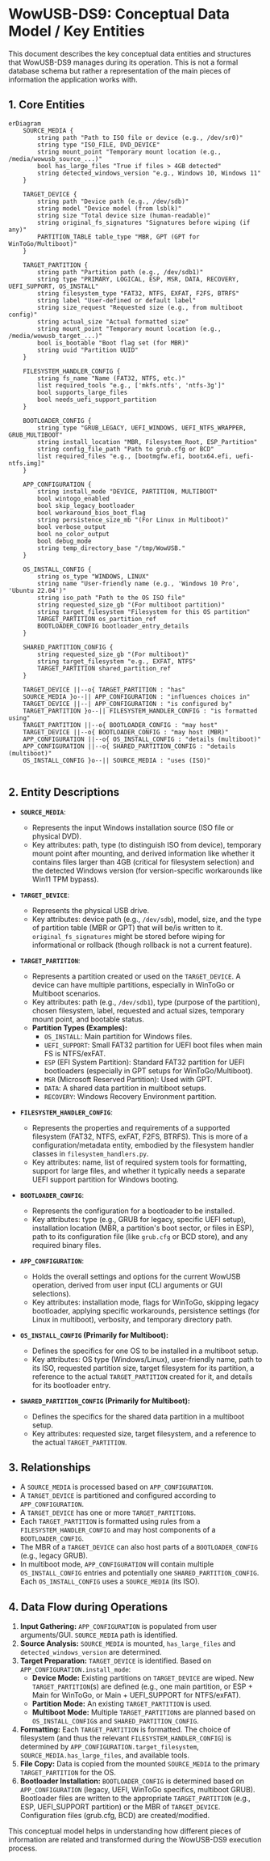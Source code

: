 # WowUSB-DS9: Conceptual Data Model / Key Entities

This document describes the key conceptual data entities and structures that WowUSB-DS9 manages during its operation. This is not a formal database schema but rather a representation of the main pieces of information the application works with.

## 1. Core Entities

```mermaid
erDiagram
    SOURCE_MEDIA {
        string path "Path to ISO file or device (e.g., /dev/sr0)"
        string type "ISO_FILE, DVD_DEVICE"
        string mount_point "Temporary mount location (e.g., /media/wowusb_source_...)"
        bool has_large_files "True if files > 4GB detected"
        string detected_windows_version "e.g., Windows 10, Windows 11"
    }

    TARGET_DEVICE {
        string path "Device path (e.g., /dev/sdb)"
        string model "Device model (from lsblk)"
        string size "Total device size (human-readable)"
        string original_fs_signatures "Signatures before wiping (if any)"
        PARTITION_TABLE table_type "MBR, GPT (GPT for WinToGo/Multiboot)"
    }

    TARGET_PARTITION {
        string path "Partition path (e.g., /dev/sdb1)"
        string type "PRIMARY, LOGICAL, ESP, MSR, DATA, RECOVERY, UEFI_SUPPORT, OS_INSTALL"
        string filesystem_type "FAT32, NTFS, EXFAT, F2FS, BTRFS"
        string label "User-defined or default label"
        string size_request "Requested size (e.g., from multiboot config)"
        string actual_size "Actual formatted size"
        string mount_point "Temporary mount location (e.g., /media/wowusb_target_...)"
        bool is_bootable "Boot flag set (for MBR)"
        string uuid "Partition UUID"
    }

    FILESYSTEM_HANDLER_CONFIG {
        string fs_name "Name (FAT32, NTFS, etc.)"
        list required_tools "e.g., ['mkfs.ntfs', 'ntfs-3g']"
        bool supports_large_files
        bool needs_uefi_support_partition
    }

    BOOTLOADER_CONFIG {
        string type "GRUB_LEGACY, UEFI_WINDOWS, UEFI_NTFS_WRAPPER, GRUB_MULTIBOOT"
        string install_location "MBR, Filesystem_Root, ESP_Partition"
        string config_file_path "Path to grub.cfg or BCD"
        list required_files "e.g., [bootmgfw.efi, bootx64.efi, uefi-ntfs.img]"
    }

    APP_CONFIGURATION {
        string install_mode "DEVICE, PARTITION, MULTIBOOT"
        bool wintogo_enabled
        bool skip_legacy_bootloader
        bool workaround_bios_boot_flag
        string persistence_size_mb "(For Linux in Multiboot)"
        bool verbose_output
        bool no_color_output
        bool debug_mode
        string temp_directory_base "/tmp/WowUSB."
    }

    OS_INSTALL_CONFIG {
        string os_type "WINDOWS, LINUX"
        string name "User-friendly name (e.g., 'Windows 10 Pro', 'Ubuntu 22.04')"
        string iso_path "Path to the OS ISO file"
        string requested_size_gb "(For multiboot partition)"
        string target_filesystem "Filesystem for this OS partition"
        TARGET_PARTITION os_partition_ref
        BOOTLOADER_CONFIG bootloader_entry_details
    }

    SHARED_PARTITION_CONFIG {
        string requested_size_gb "(For multiboot)"
        string target_filesystem "e.g., EXFAT, NTFS"
        TARGET_PARTITION shared_partition_ref
    }

    TARGET_DEVICE ||--o{ TARGET_PARTITION : "has"
    SOURCE_MEDIA }o--|| APP_CONFIGURATION : "influences choices in"
    TARGET_DEVICE ||--| APP_CONFIGURATION : "is configured by"
    TARGET_PARTITION }o--|| FILESYSTEM_HANDLER_CONFIG : "is formatted using"
    TARGET_PARTITION ||--o{ BOOTLOADER_CONFIG : "may host"
    TARGET_DEVICE ||--o{ BOOTLOADER_CONFIG : "may host (MBR)"
    APP_CONFIGURATION ||--o{ OS_INSTALL_CONFIG : "details (multiboot)"
    APP_CONFIGURATION ||--o{ SHARED_PARTITION_CONFIG : "details (multiboot)"
    OS_INSTALL_CONFIG }o--|| SOURCE_MEDIA : "uses (ISO)"


```

## 2. Entity Descriptions

*   **`SOURCE_MEDIA`**:
    *   Represents the input Windows installation source (ISO file or physical DVD).
    *   Key attributes: path, type (to distinguish ISO from device), temporary mount point after mounting, and derived information like whether it contains files larger than 4GB (critical for filesystem selection) and the detected Windows version (for version-specific workarounds like Win11 TPM bypass).

*   **`TARGET_DEVICE`**:
    *   Represents the physical USB drive.
    *   Key attributes: device path (e.g., `/dev/sdb`), model, size, and the type of partition table (MBR or GPT) that will be/is written to it. `original_fs_signatures` might be stored before wiping for informational or rollback (though rollback is not a current feature).

*   **`TARGET_PARTITION`**:
    *   Represents a partition created or used on the `TARGET_DEVICE`. A device can have multiple partitions, especially in WinToGo or Multiboot scenarios.
    *   Key attributes: path (e.g., `/dev/sdb1`), type (purpose of the partition), chosen filesystem, label, requested and actual sizes, temporary mount point, and bootable status.
    *   **Partition Types (Examples):**
        *   `OS_INSTALL`: Main partition for Windows files.
        *   `UEFI_SUPPORT`: Small FAT32 partition for UEFI boot files when main FS is NTFS/exFAT.
        *   `ESP` (EFI System Partition): Standard FAT32 partition for UEFI bootloaders (especially in GPT setups for WinToGo/Multiboot).
        *   `MSR` (Microsoft Reserved Partition): Used with GPT.
        *   `DATA`: A shared data partition in multiboot setups.
        *   `RECOVERY`: Windows Recovery Environment partition.

*   **`FILESYSTEM_HANDLER_CONFIG`**:
    *   Represents the properties and requirements of a supported filesystem (FAT32, NTFS, exFAT, F2FS, BTRFS). This is more of a configuration/metadata entity, embodied by the filesystem handler classes in `filesystem_handlers.py`.
    *   Key attributes: name, list of required system tools for formatting, support for large files, and whether it typically needs a separate UEFI support partition for Windows booting.

*   **`BOOTLOADER_CONFIG`**:
    *   Represents the configuration for a bootloader to be installed.
    *   Key attributes: type (e.g., GRUB for legacy, specific UEFI setup), installation location (MBR, a partition's boot sector, or files in ESP), path to its configuration file (like `grub.cfg` or BCD store), and any required binary files.

*   **`APP_CONFIGURATION`**:
    *   Holds the overall settings and options for the current WowUSB operation, derived from user input (CLI arguments or GUI selections).
    *   Key attributes: installation mode, flags for WinToGo, skipping legacy bootloader, applying specific workarounds, persistence settings (for Linux in multiboot), verbosity, and temporary directory path.

*   **`OS_INSTALL_CONFIG` (Primarily for Multiboot):**
    *   Defines the specifics for one OS to be installed in a multiboot setup.
    *   Key attributes: OS type (Windows/Linux), user-friendly name, path to its ISO, requested partition size, target filesystem for its partition, a reference to the actual `TARGET_PARTITION` created for it, and details for its bootloader entry.

*   **`SHARED_PARTITION_CONFIG` (Primarily for Multiboot):**
    *   Defines the specifics for the shared data partition in a multiboot setup.
    *   Key attributes: requested size, target filesystem, and a reference to the actual `TARGET_PARTITION`.

## 3. Relationships

*   A `SOURCE_MEDIA` is processed based on `APP_CONFIGURATION`.
*   A `TARGET_DEVICE` is partitioned and configured according to `APP_CONFIGURATION`.
*   A `TARGET_DEVICE` has one or more `TARGET_PARTITION`s.
*   Each `TARGET_PARTITION` is formatted using rules from a `FILESYSTEM_HANDLER_CONFIG` and may host components of a `BOOTLOADER_CONFIG`.
*   The MBR of a `TARGET_DEVICE` can also host parts of a `BOOTLOADER_CONFIG` (e.g., legacy GRUB).
*   In multiboot mode, `APP_CONFIGURATION` will contain multiple `OS_INSTALL_CONFIG` entries and potentially one `SHARED_PARTITION_CONFIG`. Each `OS_INSTALL_CONFIG` uses a `SOURCE_MEDIA` (its ISO).

## 4. Data Flow during Operations

1.  **Input Gathering:** `APP_CONFIGURATION` is populated from user arguments/GUI. `SOURCE_MEDIA` path is identified.
2.  **Source Analysis:** `SOURCE_MEDIA` is mounted, `has_large_files` and `detected_windows_version` are determined.
3.  **Target Preparation:** `TARGET_DEVICE` is identified. Based on `APP_CONFIGURATION.install_mode`:
    *   **Device Mode:** Existing partitions on `TARGET_DEVICE` are wiped. New `TARGET_PARTITION`(s) are defined (e.g., one main partition, or ESP + Main for WinToGo, or Main + UEFI_SUPPORT for NTFS/exFAT).
    *   **Partition Mode:** An existing `TARGET_PARTITION` is used.
    *   **Multiboot Mode:** Multiple `TARGET_PARTITION`s are planned based on `OS_INSTALL_CONFIG`s and `SHARED_PARTITION_CONFIG`.
4.  **Formatting:** Each `TARGET_PARTITION` is formatted. The choice of filesystem (and thus the relevant `FILESYSTEM_HANDLER_CONFIG`) is determined by `APP_CONFIGURATION.target_filesystem`, `SOURCE_MEDIA.has_large_files`, and available tools.
5.  **File Copy:** Data is copied from the mounted `SOURCE_MEDIA` to the primary `TARGET_PARTITION` for the OS.
6.  **Bootloader Installation:** `BOOTLOADER_CONFIG` is determined based on `APP_CONFIGURATION` (legacy, UEFI, WinToGo specifics, multiboot GRUB). Bootloader files are written to the appropriate `TARGET_PARTITION` (e.g., ESP, UEFI_SUPPORT partition) or the MBR of `TARGET_DEVICE`. Configuration files (grub.cfg, BCD) are created/modified.

This conceptual model helps in understanding how different pieces of information are related and transformed during the WowUSB-DS9 execution process.
```
